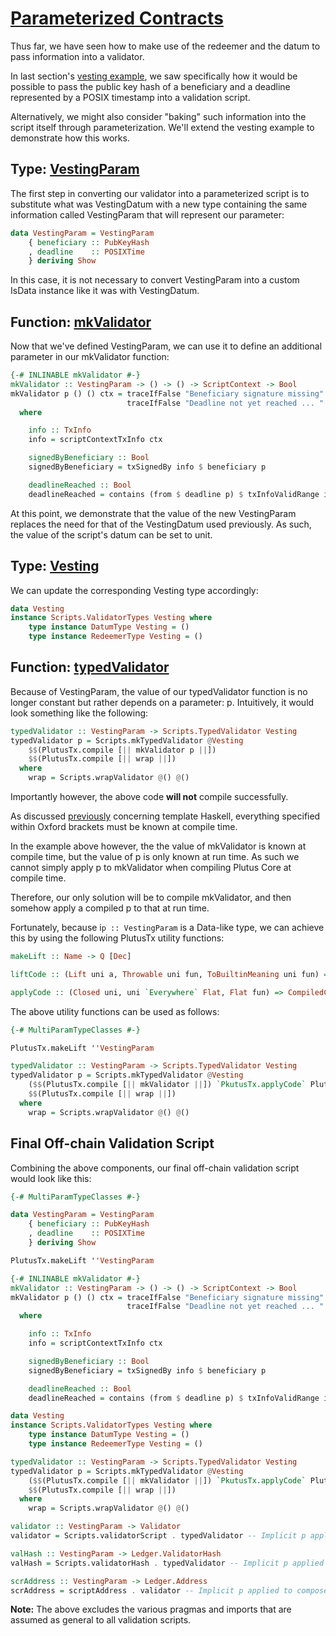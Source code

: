 # [Parameterized Contracts](https://youtu.be/6_rfCCY9_gY?t=3114)

Thus far, we have seen how to make use of the redeemer and the datum to pass information into a validator.

In last section's [vesting example](./3_A-Vesting-Example.md), we saw specifically how it would be possible to pass the public key hash of a beneficiary and a deadline represented by a POSIX timestamp into a validation script.

Alternatively, we might also consider "baking" such information into the script itself through parameterization. We'll extend the vesting example to demonstrate how this works.

## Type: [VestingParam](https://youtu.be/6_rfCCY9_gY?t=3206)

The first step in converting our validator into a parameterized script is to substitute what was VestingDatum with a new type containing the same information called VestingParam that will represent our parameter:

```haskell
data VestingParam = VestingParam
    { beneficiary :: PubKeyHash
    , deadline    :: POSIXTime
    } deriving Show
```

In this case, it is not necessary to convert VestingParam into a custom IsData instance like it was with VestingDatum.

## Function: [mkValidator](https://youtu.be/6_rfCCY9_gY?t=3220)

Now that we've defined VestingParam, we can use it to define an additional parameter in our mkValidator function:

```haskell
{-# INLINABLE mkValidator #-}
mkValidator :: VestingParam -> () -> () -> ScriptContext -> Bool
mkValidator p () () ctx = traceIfFalse "Beneficiary signature missing" signedByBeneficiary &&
                          traceIfFalse "Deadline not yet reached ... " deadlineReached
  where

    info :: TxInfo
    info = scriptContextTxInfo ctx

    signedByBeneficiary :: Bool
    signedByBeneficiary = txSignedBy info $ beneficiary p

    deadlineReached :: Bool
    deadlineReached = contains (from $ deadline p) $ txInfoValidRange info
```

At this point, we demonstrate that the value of the new VestingParam replaces the need for that of the VestingDatum used previously. As such, the value of the script's datum can be set to unit.

## Type: [Vesting](https://youtu.be/6_rfCCY9_gY?t=3286)

We can update the corresponding Vesting type accordingly:

```haskell
data Vesting
instance Scripts.ValidatorTypes Vesting where
    type instance DatumType Vesting = ()
    type instance RedeemerType Vesting = ()
```

## Function: [typedValidator](https://youtu.be/6_rfCCY9_gY?t=3294)

Because of VestingParam, the value of our typedValidator function is no longer constant but rather depends on a parameter: p. Intuitively, it would look something like the following:

```haskell
typedValidator :: VestingParam -> Scripts.TypedValidator Vesting
typedValidator p = Scripts.mkTypedValidator @Vesting
    $$(PlutusTx.compile [|| mkValidator p ||])
    $$(PlutusTx.compile [|| wrap ||])
  where
    wrap = Scripts.wrapValidator @() @()
```

Importantly however, the above code **will not** compile successfully.

As discussed [previously](../lecture02/1_Low-Level-Untyped-On-Chain-Validation-Scripts.md#pragma-inlinable) concerning template Haskell, everything specified within Oxford brackets must be known at compile time.

In the example above however, the the value of mkValidator is known at compile time, but the value of p is only known at run time. As such we cannot simply apply p to mkValidator when compiling Plutus Core at compile time.

Therefore, our only solution will be to compile mkValidator, and then somehow apply a compiled p to that at run time.

Fortunately, because i`p :: VestingParam` is a Data-like type, we can achieve this by using the following PlutusTx utility functions:

```haskell
makeLift :: Name -> Q [Dec]

liftCode :: (Lift uni a, Throwable uni fun, ToBuiltinMeaning uni fun) => a -> CompiledCodeIn uni fun a

applyCode :: (Closed uni, uni `Everywhere` Flat, Flat fun) => CompiledCodeIn uni fun (a -> b) -> CompiledCodeIn uni fun a -> CompiledCodeIn uni fun b
```

The above utility functions can be used as follows:

```haskell
{-# MultiParamTypeClasses #-}

PlutusTx.makeLift ''VestingParam

typedValidator :: VestingParam -> Scripts.TypedValidator Vesting
typedValidator p = Scripts.mkTypedValidator @Vesting
    ($$(PlutusTx.compile [|| mkValidator ||]) `PkutusTx.applyCode` PlutusTx.liftCode p)
    $$(PlutusTx.compile [|| wrap ||])
  where
    wrap = Scripts.wrapValidator @() @()
```

## Final Off-chain Validation Script

Combining the above components, our final off-chain validation script would look like this:

```haskell
{-# MultiParamTypeClasses #-}

data VestingParam = VestingParam
    { beneficiary :: PubKeyHash
    , deadline    :: POSIXTime
    } deriving Show

PlutusTx.makeLift ''VestingParam

{-# INLINABLE mkValidator #-}
mkValidator :: VestingParam -> () -> () -> ScriptContext -> Bool
mkValidator p () () ctx = traceIfFalse "Beneficiary signature missing" signedByBeneficiary &&
                          traceIfFalse "Deadline not yet reached ... " deadlineReached
  where

    info :: TxInfo
    info = scriptContextTxInfo ctx

    signedByBeneficiary :: Bool
    signedByBeneficiary = txSignedBy info $ beneficiary p

    deadlineReached :: Bool
    deadlineReached = contains (from $ deadline p) $ txInfoValidRange info

data Vesting
instance Scripts.ValidatorTypes Vesting where
    type instance DatumType Vesting = ()
    type instance RedeemerType Vesting = ()

typedValidator :: VestingParam -> Scripts.TypedValidator Vesting
typedValidator p = Scripts.mkTypedValidator @Vesting
    ($$(PlutusTx.compile [|| mkValidator ||]) `PkutusTx.applyCode` PlutusTx.liftCode p)
    $$(PlutusTx.compile [|| wrap ||])
  where
    wrap = Scripts.wrapValidator @() @()

validator :: VestingParam -> Validator
validator = Scripts.validatorScript . typedValidator -- Implicit p applied to composed funtion

valHash :: VestingParam -> Ledger.ValidatorHash
valHash = Scripts.validatorHash . typedValidator -- Implicit p applied to composed funtion

scrAddress :: VestingParam -> Ledger.Address
scrAddress = scriptAddress . validator -- Implicit p applied to composed funtion
```

**Note:** The above excludes the various pragmas and imports that are assumed as general to all validation scripts.
